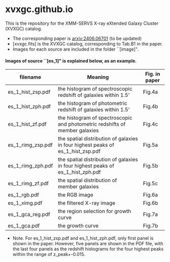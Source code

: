 # xvxgc.github.io
This is the repository for the XMM-SERVS X-ray eXtended Galaxy Cluster (XVXGC) catalog. 
- The corresponding paper is [arxiv:2406.06701](https://arxiv.org/abs/2406.06701) (to be updated)
- [xvxgc.fits] is the XVXGC catalog, corresponding to Tab.B1 in the paper.
- Images for each source are included in the folder ``[image]".

#### Images of source ``[es_1]" is explained below, as an example. 
|filename|Meaning|Fig. in paper|
|---|----|----| 
|es_1_hist_zsp.pdf| the histogram of spectroscopic redshift of galaxies within 1.5'|Fig.4a|
|es_1_hist_zph.pdf| the histogram of photometric redshift of galaxies within 1.5'|Fig.4b|
|es_1_hist_zf.pdf| the histogram of spectroscopic and photometric redshifts of member galaxies|Fig.4c|
|es_1_rimg_zsp.pdf| the spatial distribution of galaxies in four highest peaks of es_1_hist_zsp.pdf|Fig.5a|
|es_1_rimg_zph.pdf| the spatial distribution of galaxies in four highest peaks of es_1_hist_zph.pdf|Fig.5b|
|es_1_rimg_zf.pdf|  the spatial distribution of member galaxies |Fig.5c|
|es_1_rgb.pdf|  the RGB image |Fig.6a|
|es_1_ximg.pdf| the filtered X-ray image| Fig.6b|
|es_1_gca_reg.pdf|the region selection for growth curve|Fig.7a|
|es_1_gca.pdf|the growth curve|Fig.7b|

  * Note. For es_1_hist_zsp.pdf and es_1_hist_zph.pdf, only first panel is shown in the paper. However, five panels are shown in the PDF file, with the last four panels as the redshift histograms for the four highest peaks within the range of z_peak+-0.015.
